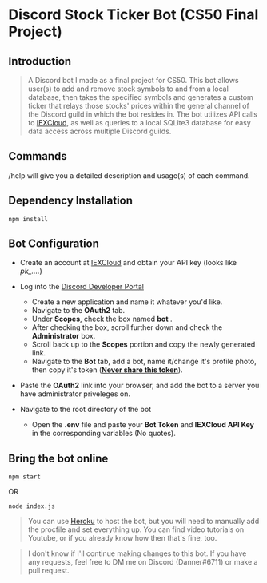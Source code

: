 # Discord Stock Ticker Bot (CS50 Final Project)
 
## Introduction

> A Discord bot I made as a final project for CS50. This bot allows user(s) to add and remove stock symbols to and from a local database, then takes the specified symbols and generates a custom ticker that relays those stocks' prices within the general channel of the Discord guild in which the bot resides in. The bot utilizes API calls to [IEXCloud](https://iexcloud.io), as well as queries to a local SQLite3 database for easy data access across multiple Discord guilds.

## Commands
/help will give you a detailed description and usage(s) of each command. 


## Dependency Installation
```
npm install
```

## Bot Configuration
* Create an account at [IEXCloud](https://iexcloud.io) and obtain your API key (looks like *pk_....*)

* Log into the [Discord Developer Portal](https://discord.com/developers/applications)
  * Create a new application and name it whatever you'd like.
  * Navigate to the **OAuth2** tab.
  * Under **Scopes**, check the box named **bot** .
  * After checking the box, scroll further down and check the **Administrator** box.
  * Scroll back up to the **Scopes** portion and copy the newly generated link.
  * Navigate to the **Bot** tab, add a bot, name it/change it's profile photo, then copy it's token (<ins>**Never share this token**</ins>).

* Paste the **OAuth2** link into your browser, and add the bot to a server you have administrator priveleges on.

* Navigate to the root directory of the bot
  * Open the **.env** file and paste your **Bot Token** and **IEXCloud API Key** in the corresponding variables (No quotes).

## Bring the bot online
```
npm start
```
 OR
```
node index.js
```
>You can use [Heroku](https://www.heroku.com) to host the bot, but you will need to manually add the procfile and set everything up. You can find video tutorials on Youtube, or if you already know how then that's fine, too.

>I don't know if I'll continue making changes to this bot. If you have any requests, feel free to DM me on Discord (Danner#6711) or make a pull request.
